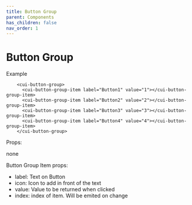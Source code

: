 ```yaml
---
title: Button Group
parent: Components
has_children: false
nav_order: 1
---
```


# Button Group

Example
```
    <cui-button-group>
      <cui-button-group-item label="Button1" value="1"></cui-button-group-item>
      <cui-button-group-item label="Button2" value="2"></cui-button-group-item>
      <cui-button-group-item label="Button3" value="3"></cui-button-group-item>
      <cui-button-group-item label="Button4" value="4"></cui-button-group-item>
    </cui-button-group>
```
Props:

none

Button Group Item props:
- label: Text on Button
- icon: Icon to add in front of the text
- value: Value to be returned when clicked
- index: index of item. Will be emited on change